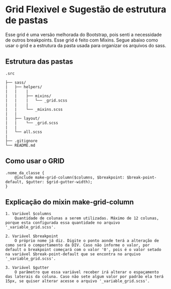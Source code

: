 # Grid Flexivel e Sugestão de estrutura de pastas

Esse grid é uma versão melhorada do Bootstrap, pois senti a necessidade de outros breakpoints. Esse grid é feito com Mixins.
Segue abaixo como usar o grid e a estrutura da pasta usada para organizar os arquivos do sass.

## Estrutura das pastas

```
.src

├── sass/
|   ├── helpers/
|   |    |
|   |    ├── mixins/
|   |    |   └── _grid.scss
|   |    |
|   |	 └── _mixins.scss
|   |
|   ├── layout/
|   |    └── _grid.scss
|   |
|   └── all.scss
|									
├── .gitignore	
└── README.md
```

## Como usar o GRID

```
.nome_da_classe {
	@include make-grid-column($columns, $breakpoint: $break-point-default, $gutter: $grid-gutter-width);
}

```

## Explicação do mixin make-grid-column

```
1. Variável $columns
	Quantidade de colunas a serem utilizadas. Máximo de 12 colunas, porque esta configurada essa quantidade no arquivo '_variable_grid.scss'.
```

```
2. Variável $breakpoint
	O próprio nome já diz. Digite o ponto aonde terá a alteração de como será o comportamento da DIV. Caso não informe o valor, por default o breakpoint começará com o valor '0', pois é o valor setado na variável $break-point-default que se encontra no arquivo '_variable_grid.scss'.
```

```
3. Variável $gutter
	O parâmetro que essa variável receber irá alterar o espaçamento das laterais da coluna. Caso não sete algum valor por padrão ela terá 15px, se quiser alterar acesse o arquivo '_variable_grid.scss'.
```
